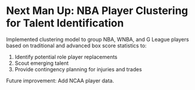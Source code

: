 # Next Man Up: NBA Player Clustering for Talent Identification

Implemented clustering model to group NBA, WNBA, and G League players based on traditional and advanced box score statistics to:

1. Identify potential role player replacements
2. Scout emerging talent
3. Provide contingency planning for injuries and trades

Future improvement: Add NCAA player data.
